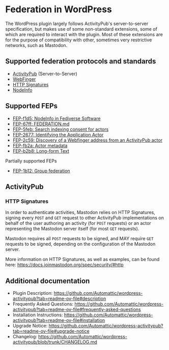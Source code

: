 # Federation in WordPress

The WordPress plugin largely follows ActivityPub's server-to-server specification, but makes use of some non-standard extensions, some of which are required to interact with the plugin. Most of these extensions are for the purpose of compatibility with other, sometimes very restrictive networks, such as Mastodon.

## Supported federation protocols and standards

- [ActivityPub](https://www.w3.org/TR/activitypub/) (Server-to-Server)
- [WebFinger](https://swicg.github.io/activitypub-http-signature/)
- [HTTP Signatures](https://www.w3.org/community/reports/socialcg/CG-FINAL-apwf-20240608/)
- [NodeInfo](https://nodeinfo.diaspora.software/)

## Supported FEPs

- [FEP-f1d5: NodeInfo in Fediverse Software](https://codeberg.org/fediverse/fep/src/branch/main/fep/f1d5/fep-f1d5.md)
- [FEP-67ff: FEDERATION.md](https://codeberg.org/fediverse/fep/src/branch/main/fep/67ff/fep-67ff.md)
- [FEP-5feb: Search indexing consent for actors](https://codeberg.org/fediverse/fep/src/branch/main/fep/5feb/fep-5feb.md)
- [FEP-2677: Identifying the Application Actor](https://codeberg.org/fediverse/fep/src/branch/main/fep/2677/fep-2677.md)
- [FEP-2c59: Discovery of a Webfinger address from an ActivityPub actor](https://codeberg.org/fediverse/fep/src/branch/main/fep/2c59/fep-2c59.md)
- [FEP-fb2a: Actor metadata](https://codeberg.org/fediverse/fep/src/branch/main/fep/fb2a/fep-fb2a.md)
- [FEP-b2b8: Long-form Text](https://codeberg.org/fediverse/fep/src/branch/main/fep/b2b8/fep-b2b8.md)

Partially supported FEPs

- [FEP-1b12: Group federation](https://codeberg.org/fediverse/fep/src/branch/main/fep/1b12/fep-1b12.md)

## ActivityPub

### HTTP Signatures

In order to authenticate activities, Mastodon relies on HTTP Signatures, signing every `POST` and `GET` request to other ActivityPub implementations on behalf of the user authoring an activity (for `POST` requests) or an actor representing the Mastodon server itself (for most `GET` requests).

Mastodon requires all `POST` requests to be signed, and MAY require `GET` requests to be signed, depending on the configuration of the Mastodon server.

More information on HTTP Signatures, as well as examples, can be found here: https://docs.joinmastodon.org/spec/security/#http

## Additional documentation

- Plugin Description: https://github.com/Automattic/wordpress-activitypub?tab=readme-ov-file#description
- Frequently Asked Questions: https://github.com/Automattic/wordpress-activitypub?tab=readme-ov-file#frequently-asked-questions
- Installation Instructions: https://github.com/Automattic/wordpress-activitypub?tab=readme-ov-file#installation
- Upgrade Notice: https://github.com/Automattic/wordpress-activitypub?tab=readme-ov-file#upgrade-notice
- Changelog: https://github.com/Automattic/wordpress-activitypub/blob/trunk/CHANGELOG.md
